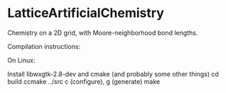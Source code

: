 LatticeArtificialChemistry
==========================

Chemistry on a 2D grid, with Moore-neighborhood bond lengths.

Compilation instructions:

On Linux:

Install libwxgtk-2.8-dev and cmake (and probably some other things)
cd build
ccmake ../src
c (configure), g (generate)
make
